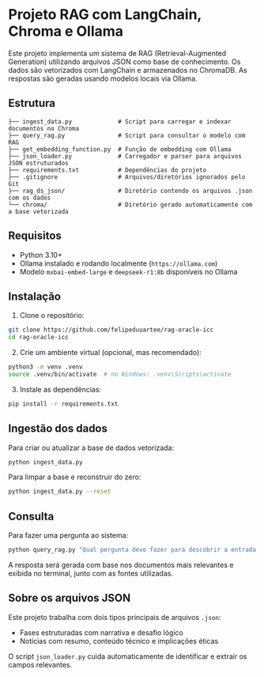 # Projeto RAG com LangChain, Chroma e Ollama

Este projeto implementa um sistema de RAG (Retrieval-Augmented Generation) utilizando arquivos JSON como base de conhecimento. Os dados são vetorizados com LangChain e armazenados no ChromaDB. As respostas são geradas usando modelos locais via Ollama.

## Estrutura

```
├── ingest_data.py             # Script para carregar e indexar documentos no Chroma
├── query_rag.py               # Script para consultar o modelo com RAG
├── get_embedding_function.py  # Função de embedding com Ollama
├── json_loader.py             # Carregador e parser para arquivos JSON estruturados
├── requirements.txt           # Dependências do projeto
├── .gitignore                 # Arquivos/diretórios ignorados pelo Git
├── rag_ds_json/               # Diretório contendo os arquivos .json com os dados
└── chroma/                    # Diretório gerado automaticamente com a base vetorizada
```

## Requisitos

- Python 3.10+
- Ollama instalado e rodando localmente (`https://ollama.com`)
- Modelo `mxbai-embed-large` e `deepseek-r1:8b` disponíveis no Ollama

## Instalação

1. Clone o repositório:

```bash
git clone https://github.com/felipeduuartee/rag-oracle-icc
cd rag-oracle-icc
```

2. Crie um ambiente virtual (opcional, mas recomendado):

```bash
python3 -m venv .venv
source .venv/bin/activate  # no Windows: .venv\Scripts\activate
```

3. Instale as dependências:

```bash
pip install -r requirements.txt
```

## Ingestão dos dados

Para criar ou atualizar a base de dados vetorizada:

```bash
python ingest_data.py
```

Para limpar a base e reconstruir do zero:

```bash
python ingest_data.py --reset
```

## Consulta

Para fazer uma pergunta ao sistema:

```bash
python query_rag.py "Qual pergunta devo fazer para descobrir a entrada correta?"
```

A resposta será gerada com base nos documentos mais relevantes e exibida no terminal, junto com as fontes utilizadas.

## Sobre os arquivos JSON

Este projeto trabalha com dois tipos principais de arquivos `.json`:
- Fases estruturadas com narrativa e desafio lógico
- Notícias com resumo, conteúdo técnico e implicações éticas

O script `json_loader.py` cuida automaticamente de identificar e extrair os campos relevantes.
